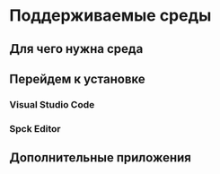 # Поддерживаемые среды

## Для чего нужна среда

## Перейдем к установке

### Visual Studio Code

### Spck Editor

## Дополнительные приложения

